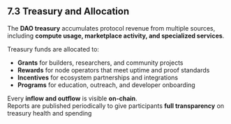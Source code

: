 ## 7.3 Treasury and Allocation

The **DAO treasury** accumulates protocol revenue from multiple sources, including **compute usage, marketplace activity, and specialized services**.  

Treasury funds are allocated to:

- **Grants** for builders, researchers, and community projects  
- **Rewards** for node operators that meet uptime and proof standards  
- **Incentives** for ecosystem partnerships and integrations  
- **Programs** for education, outreach, and developer onboarding  

Every **inflow and outflow** is visible **on-chain**.  
Reports are published periodically to give participants **full transparency** on treasury health and spending  
